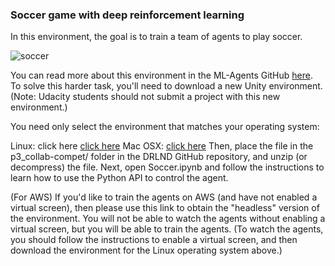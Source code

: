### Soccer game with deep reinforcement learning
In this environment, the goal is to train a team of agents to play soccer.

![soccer](soccer.gif)

You can read more about this environment in the ML-Agents GitHub [here](https://github.com/Unity-Technologies/ml-agents/blob/master/docs/Learning-Environment-Examples.md#soccer-twos). To solve this harder task, you'll need to download a new Unity environment. (Note: Udacity students should not submit a project with this new environment.)

You need only select the environment that matches your operating system:

Linux: click here [click here](https://s3-us-west-1.amazonaws.com/udacity-drlnd/P3/Soccer/Soccer_Linux.zip)
Mac OSX: [click here](https://s3-us-west-1.amazonaws.com/udacity-drlnd/P3/Soccer/Soccer.app.zip)
Then, place the file in the p3_collab-compet/ folder in the DRLND GitHub repository, and unzip (or decompress) the file. Next, open Soccer.ipynb and follow the instructions to learn how to use the Python API to control the agent.

(For AWS) If you'd like to train the agents on AWS (and have not enabled a virtual screen), then please use this link to obtain the "headless" version of the environment. You will not be able to watch the agents without enabling a virtual screen, but you will be able to train the agents. (To watch the agents, you should follow the instructions to enable a virtual screen, and then download the environment for the Linux operating system above.)
